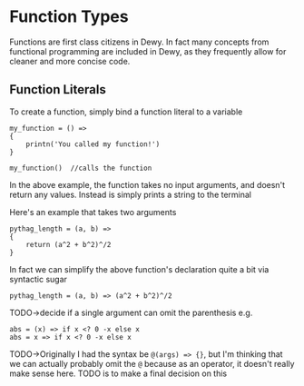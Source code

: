 # Function Types

Functions are first class citizens in Dewy. In fact many concepts from functional programming are included in Dewy, as they frequently allow for cleaner and more concise code.

## Function Literals

To create a function, simply bind a function literal to a variable

```dewy
my_function = () => 
{ 
    printn('You called my function!') 
}

my_function()  //calls the function
```

In the above example, the function takes no input arguments, and doesn't return any values. Instead is simply prints a string to the terminal


Here's an example that takes two arguments

```dewy
pythag_length = (a, b) => 
{ 
    return (a^2 + b^2)^/2
}
```

In fact we can simplify the above function's declaration quite a bit via syntactic sugar

```dewy
pythag_length = (a, b) => (a^2 + b^2)^/2
```

TODO->decide if a single argument can omit the parenthesis e.g.

```dewy
abs = (x) => if x <? 0 -x else x
abs = x => if x <? 0 -x else x
```

TODO->Originally I had the syntax be `@(args) => {}`, but I'm thinking that we can actually probably omit the `@` because as an operator, it doesn't really make sense here. TODO is to make a final decision on this
